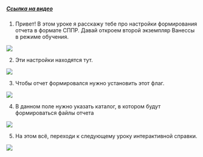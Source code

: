 ﻿##### [Ссылка на видео](https://youtu.be/baciHO9bbK0)

001. Привет! В этом уроке я расскажу тебе про настройки формирования отчета в формате СППР. Давай откроем второй экземпляр Ванессы в режиме обучения.

![](https://vanessa-files.do.bit-erp.ru/Doc/1.2.041.1/MD/Глава02/images/000_ЗакладкаСервисОтчетыОЗапускеСценариевСППР.png)

002. Эти настройки находятся тут.

![](https://vanessa-files.do.bit-erp.ru/Doc/1.2.041.1/MD/Глава02/images/009_ЗакладкаСервисОтчетыОЗапускеСценариевСППР.png)

003. Чтобы отчет формировался нужно установить этот флаг.

![](https://vanessa-files.do.bit-erp.ru/Doc/1.2.041.1/MD/Глава02/images/014_ЗакладкаСервисОтчетыОЗапускеСценариевСППР.png)

004. В данном поле нужно указать каталог, в котором будут формироваться файлы отчета

![](https://vanessa-files.do.bit-erp.ru/Doc/1.2.041.1/MD/Глава02/images/022_ЗакладкаСервисОтчетыОЗапускеСценариевСППР.png)

005. На этом всё, переходи к следующему уроку интерактивной справки.

![](https://vanessa-files.do.bit-erp.ru/Doc/1.2.041.1/MD/Глава02/images/025_ЗакладкаСервисОтчетыОЗапускеСценариевСППР.png)
